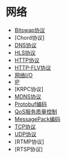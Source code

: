 # 网络

- [Bitswap协议](bitswap.md)
- [Chord协议]
- [DNS协议](dns.md)
- [HLS协议](hls.md)
- [HTTP协议](http.md)
- [HTTP-FLV协议](http_flv.md)
- [网络I/O](io.md)
- [IP](ip.md)
- [KRPC协议]
- [MDNS协议](mdns.md)
- [Protobuf编码](protobuf.md)
- [QoS服务质量控制](qos.md)
- [MessagePack编码](msgpack.md)
- [TCP协议](tcp.md)
- [UDP协议](udp.md)
- [RTMP协议]
- [RTSP协议]




